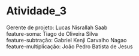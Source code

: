 # Atividade_3

Gerente de projeto: Lucas Nisrallah Saab  
feature-soma: Tiago de Oliveira Silva  
feature-subtração: Gabriel Kenji Carvalho Nagao  
feature-multiplicação: João Pedro Batista de Jesus  
